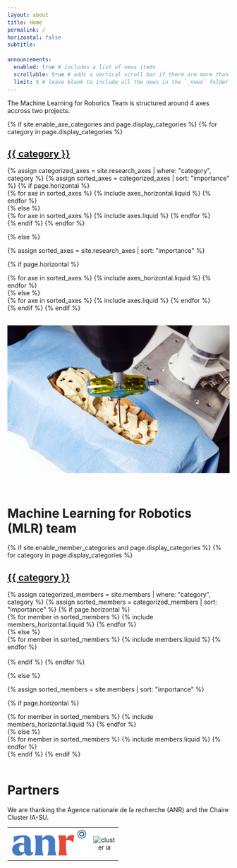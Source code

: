 ```yaml
---
layout: about
title: Home
permalink: /
horizontal: false
subtitle:

announcements:
  enabled: true # includes a list of news items
  scrollable: true # adds a vertical scroll bar if there are more than 3 news items
  limit: 5 # leave blank to include all the news in the `_news` folder
---
```


The Machine Learning for Roborics Team is structured around 4 axes accross two projects.

<div class="axes">
{% if site.enable_axe_categories and page.display_categories %}
  <!-- Display categorized axes -->
  {% for category in page.display_categories %}
  <a id="{{ category }}" href=".#{{ category }}">
    <h2 class="category">{{ category }}</h2>
  </a>
  {% assign categorized_axes = site.research_axes | where: "category", category %}
  {% assign sorted_axes = categorized_axes | sort: "importance" %}
  <!-- Generate cards for each axe -->
  {% if page.horizontal %}
  <div class="container">
    <div class="row row-cols-1 row-cols-md-2">
    {% for axe in sorted_axes %}
      {% include axes_horizontal.liquid %}
    {% endfor %}
    </div>
  </div>
  {% else %}
  <div class="row row-cols-1 row-cols-md-3">
    {% for axe in sorted_axes %}
      {% include axes.liquid %}
    {% endfor %}
  </div>
  {% endif %}
  {% endfor %}

{% else %}

<!-- Display axes without categories -->

{% assign sorted_axes = site.research_axes | sort: "importance" %}

  <!-- Generate cards for each axe -->

{% if page.horizontal %}

  <div class="container">
    <div class="row row-cols-1 row-cols-md-2">
    {% for axe in sorted_axes %}
      {% include axes_horizontal.liquid %}
    {% endfor %}
    </div>
  </div>
  {% else %}
  <div class="row row-cols-1 row-cols-md-3">
    {% for axe in sorted_axes %}
      {% include axes.liquid %}
    {% endfor %}
  </div>
  {% endif %}
{% endif %}
</div>

<br>

<p align="center">
  <img style="text-align: center; max-width: 100%; height: auto;" src="../assets/img/CNRS_20200021_0014.jpg" alt="RODEO intro img"/>
</p>

<br>

# Machine Learning for Robotics (MLR) team

<div class="members">
{% if site.enable_member_categories and page.display_categories %}
  <!-- Display categorized members -->
  {% for category in page.display_categories %}
  <a id="{{ category }}" href=".#{{ category }}">
    <h2 class="category">{{ category }}</h2>
  </a>
  {% assign categorized_members = site.members | where: "category", category %}
  {% assign sorted_members = categorized_members | sort: "importance" %}
  <!-- Generate cards for each member -->
  {% if page.horizontal %}
  <div class="container">
    <div class="row row-cols-1 row-cols-md-2">
    {% for member in sorted_members %}
      {% include members_horizontal.liquid %}
    {% endfor %}
    </div>
  </div>
  {% else %}
  <div class="row row-cols-1 row-cols-md-3">
    {% for member in sorted_members %}
      {% include members.liquid %}
    {% endfor %}
  </div>
  <br>
  {% endif %}
  {% endfor %}

{% else %}

<!-- Display members without categories -->

{% assign sorted_members = site.members | sort: "importance" %}

  <!-- Generate cards for each member -->

{% if page.horizontal %}

  <div class="container">
    <div class="row row-cols-1 row-cols-md-2">
    {% for member in sorted_members %}
      {% include members_horizontal.liquid %}
    {% endfor %}
    </div>
  </div>
  {% else %}
  <div class="row row-cols-1 row-cols-md-3">
    {% for member in sorted_members %}
      {% include members.liquid %}
    {% endfor %}
  </div>
  {% endif %}
{% endif %}
</div>

<br>

# Partners

We are thanking the Agence nationale de la recherche (ANR) and the Chaire Cluster IA-SU.

<table align="center" style="width: 50%;">
  <tr>
    <td style="text-align: center;">
      <img src="../assets/img/ANR-logo-2021-sigle.jpg" alt="ANR" style="max-width: 100%; height: auto;">
    </td>
    <td style="text-align: center;">
      <img src="" alt="cluster ia" style="max-width: 100%; height: auto;">
    </td>
  </tr>
</table>

<br>
